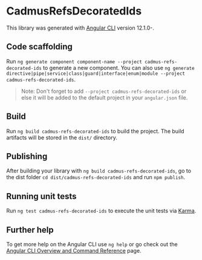 # CadmusRefsDecoratedIds

This library was generated with [Angular CLI](https://github.com/angular/angular-cli) version 12.1.0-.

## Code scaffolding

Run `ng generate component component-name --project cadmus-refs-decorated-ids` to generate a new component. You can also use `ng generate directive|pipe|service|class|guard|interface|enum|module --project cadmus-refs-decorated-ids`.
> Note: Don't forget to add `--project cadmus-refs-decorated-ids` or else it will be added to the default project in your `angular.json` file. 

## Build

Run `ng build cadmus-refs-decorated-ids` to build the project. The build artifacts will be stored in the `dist/` directory.

## Publishing

After building your library with `ng build cadmus-refs-decorated-ids`, go to the dist folder `cd dist/cadmus-refs-decorated-ids` and run `npm publish`.

## Running unit tests

Run `ng test cadmus-refs-decorated-ids` to execute the unit tests via [Karma](https://karma-runner.github.io).

## Further help

To get more help on the Angular CLI use `ng help` or go check out the [Angular CLI Overview and Command Reference](https://angular.io/cli) page.
